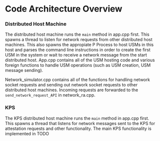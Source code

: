 # Code Architecture Overview


### Distributed Host Machine

The distributed host machine runs the `main` method in app.cpp first. This spawns a thread to listen for network requests from other distributed host machines. This also spawns the appropiate P Process to host USMs in this host and parses the command line instructions in order to create the first USM in the system or wait to receive a network message from the start distributed host. App.cpp contains all of the USM hosting code and various foreign functions to handle USM operations (such as USM creation, USM message sending). 

Network_simulator.cpp contains all of the functions for handling network socket requests and sending out network socket requests to other distributed host machines. Incoming requests are forwarded to the `send_network_request_API` in network_ra.cpp.


### KPS

The KPS distributed host machine runs the `main` method in app.cpp first. This spawns a thread that listens for network messages sent to the KPS for attestation requests and other functionality. The main KPS functionality is implemented in TODO